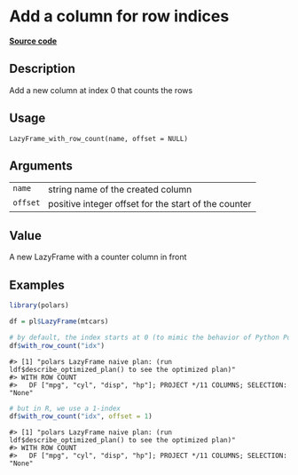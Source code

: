 
# Add a column for row indices

[**Source code**](https://github.com/pola-rs/r-polars/tree/main/R/lazyframe__lazy.R#L263)

## Description

Add a new column at index 0 that counts the rows

## Usage

<pre><code class='language-R'>LazyFrame_with_row_count(name, offset = NULL)
</code></pre>

## Arguments

<table>
<tr>
<td style="white-space: nowrap; font-family: monospace; vertical-align: top">
<code id="LazyFrame_with_row_count_:_name">name</code>
</td>
<td>
string name of the created column
</td>
</tr>
<tr>
<td style="white-space: nowrap; font-family: monospace; vertical-align: top">
<code id="LazyFrame_with_row_count_:_offset">offset</code>
</td>
<td>
positive integer offset for the start of the counter
</td>
</tr>
</table>

## Value

A new LazyFrame with a counter column in front

## Examples

``` r
library(polars)

df = pl$LazyFrame(mtcars)

# by default, the index starts at 0 (to mimic the behavior of Python Polars)
df$with_row_count("idx")
```

    #> [1] "polars LazyFrame naive plan: (run ldf$describe_optimized_plan() to see the optimized plan)"
    #> WITH ROW COUNT
    #>   DF ["mpg", "cyl", "disp", "hp"]; PROJECT */11 COLUMNS; SELECTION: "None"

``` r
# but in R, we use a 1-index
df$with_row_count("idx", offset = 1)
```

    #> [1] "polars LazyFrame naive plan: (run ldf$describe_optimized_plan() to see the optimized plan)"
    #> WITH ROW COUNT
    #>   DF ["mpg", "cyl", "disp", "hp"]; PROJECT */11 COLUMNS; SELECTION: "None"
